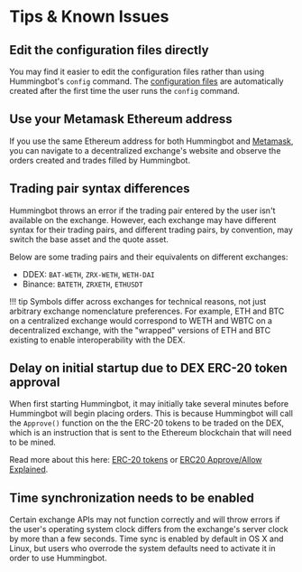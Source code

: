 # Tips & Known Issues

## Edit the configuration files directly

You may find it easier to edit the configuration files rather than using Hummingbot's `config` command. The [configuration files](/configuration/#sample-config-files) are automatically created after the first time the user runs the `config` command.

## Use your Metamask Ethereum address

If you use the same Ethereum address for both Hummingbot and [Metamask](https://metamask.io), you can  navigate to a decentralized exchange's website and observe the orders created and trades filled by Hummingbot.

## Trading pair syntax differences

Hummingbot throws an error if the trading pair entered by the user isn't available on the exchange. However, each exchange may have different syntax for their trading pairs, and different trading pairs, by convention, may switch the base asset and the quote asset.

Below are some trading pairs and their equivalents on different exchanges:

* DDEX: `BAT-WETH`, `ZRX-WETH`, `WETH-DAI`
* Binance: `BATETH`, `ZRXETH`, `ETHUSDT`

!!! tip
    Symbols differ across exchanges for technical reasons, not just arbitrary exchange nomenclature preferences.  For example, ETH and BTC on a centralized exchange would correspond to WETH and WBTC on a decentralized exchange, with the "wrapped" versions of ETH and BTC existing to enable interoperability with the DEX.

## Delay on initial startup due to DEX ERC-20 token approval

When first starting Hummingbot, it may initially take several minutes before Hummingbot will begin placing orders.  This is because Hummingbot will call the `Approve()` function on the the ERC-20 tokens to be traded on the DEX, which is an instruction that is sent to the Ethereum blockchain that will need to be mined.

Read more about this here: [ERC-20 tokens](https://en.wikipedia.org/wiki/ERC-20) or [ERC20 Approve/Allow Explained](https://medium.com/ethex-market/erc20-approve-allow-explained-88d6de921ce9).

## Time synchronization needs to be enabled

Certain exchange APIs may not function correctly and will throw errors if the user's operating system clock differs from the exchange's server clock by more than a few seconds. Time sync is enabled by default in OS X and Linux, but users who overrode the system defaults need to activate it in order to use Hummingbot.

